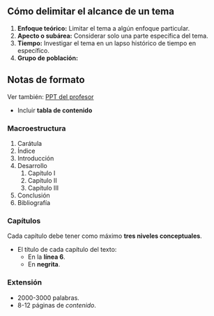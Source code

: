 ## Cómo delimitar el alcance de un tema

1. **Enfoque teórico:** Limitar el tema a algún enfoque particular.
2. **Apecto  o subárea:** Considerar solo una parte específica del tema.
3. **Tiempo:** Investigar el tema en un lapso histórico de tiempo en específico.
4. **Grupo de población:**

## Notas de formato

Ver también: [PPT del profesor](https://utec.instructure.com/courses/16602/files/3422094)

- Incluir **tabla de contenido**

### Macroestructura

1. Carátula
2. Índice
3. Introducción
4. Desarrollo
	1. Capítulo I
	2. Capítulo II
	3. Capítulo III
5. Conclusión
6. Bibliografía

### Capítulos

Cada capítulo debe tener como máximo **tres niveles conceptuales**.

- El título de cada capítulo del texto:
	- En la **línea 6**.
	- En **negrita**.

### Extensión

- 2000-3000 palabras.
- 8-12 páginas de *contenido*.